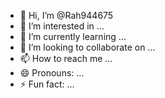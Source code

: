 - 👋 Hi, I’m @Rah944675
- 👀 I’m interested in ...
- 🌱 I’m currently learning ...
- 💞️ I’m looking to collaborate on ...
- 📫 How to reach me ...
- 😄 Pronouns: ...
- ⚡ Fun fact: ...

<!---
Rah944675/Rah944675 is a ✨ special ✨ repository because its `README.md` (this file) appears on your GitHub profile.
You can click the Preview link to take a look at your changes.
--->
